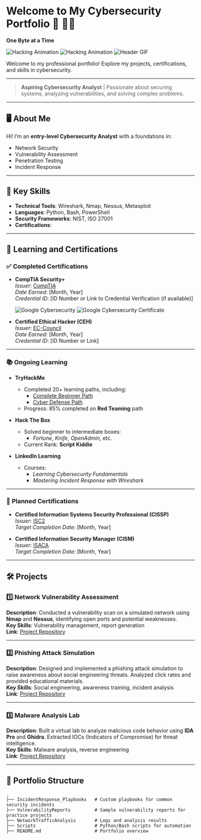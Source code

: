 # Welcome to My Cybersecurity Portfolio 👋 👨‍💻
**One Byte at a Time**

![Hacking Animation](https://github.com/yourusername/portfolio/assets/hacking.gif)
![Hacking Animation](https://i.pin.it/7yhfeDB64.gif)
![Header GIF](https://i.imgur.com/FVrDnvR.gif)

Welcome to my professional portfolio! Explore my projects, certifications, and skills in cybersecurity.

---

> **Aspiring Cybersecurity Analyst** | Passionate about securing systems, analyzing vulnerabilities, and solving complex problems.

---

## 🖥️ **About Me**
Hi! I’m an **entry-level Cybersecurity Analyst** with a foundations in:
- Network Security
- Vulnerability Assessment
- Penetration Testing
- Incident Response

---

## 📜 **Key Skills**
- **Technical Tools**: Wireshark, Nmap, Nessus, Metasploit
- **Languages**: Python, Bash, PowerShell
- **Security Frameworks**: NIST, ISO 27001
- **Certifications**:

---

## 📖 **Learning and Certifications**

### ✅ **Completed Certifications**
- **CompTIA Security+**  
  *Issuer*: [CompTIA](https://www.comptia.org/)  
  *Date Earned*: [Month, Year]  
  *Credential ID*: [ID Number or Link to Credential Verification (if available)]
  
  ![Google Cybersecurity](https://upload.wikimedia.org/wikipedia/commons/thumb/4/4a/Logo_2013_Google.png/60px-Logo_2013_Google.png)
  ![Google Cybersecurity Certificate](https://img.shields.io/badge/Certification-%20Cybersecurity-blue?logo=google&style=flat-square)

- **Certified Ethical Hacker (CEH)**  
  *Issuer*: [EC-Council](https://www.eccouncil.org/)  
  *Date Earned*: [Month, Year]  
  *Credential ID*: [ID Number or Link]

---

### 📚 **Ongoing Learning**
- **TryHackMe**  
  - Completed 20+ learning paths, including:
    - [Complete Beginner Path](https://tryhackme.com/path/total-beginner)
    - [Cyber Defense Path](https://tryhackme.com/path/cyber-defense)  
  - Progress: 85% completed on **Red Teaming** path  

- **Hack The Box**  
  - Solved beginner to intermediate boxes:
    - *Fortune*, *Knife*, *OpenAdmin*, etc.  
  - Current Rank: **Script Kiddie**  

- **LinkedIn Learning**  
  - Courses:
    - *Learning Cybersecurity Fundamentals*
    - *Mastering Incident Response with Wireshark*  

---

### 🎯 **Planned Certifications**
- **Certified Information Systems Security Professional (CISSP)**  
  *Issuer*: [ISC2](https://www.isc2.org/)  
  *Target Completion Date*: [Month, Year]  

- **Certified Information Security Manager (CISM)**  
  *Issuer*: [ISACA](https://www.isaca.org/)  
  *Target Completion Date*: [Month, Year]  

---

## 🛠️ **Projects**

### 1️⃣ **Network Vulnerability Assessment**
**Description**: Conducted a vulnerability scan on a simulated network using **Nmap** and **Nessus**, identifying open ports and potential weaknesses.  
**Key Skills**: Vulnerability management, report generation  
**Link**: [Project Repository](https://github.com/yourusername/network-vulnerability-assessment)

---

### 2️⃣ **Phishing Attack Simulation**
**Description**: Designed and implemented a phishing attack simulation to raise awareness about social engineering threats. Analyzed click rates and provided educational materials.  
**Key Skills**: Social engineering, awareness training, incident analysis  
**Link**: [Project Repository](https://github.com/yourusername/phishing-simulation)

---

### 3️⃣ **Malware Analysis Lab**
**Description**: Built a virtual lab to analyze malicious code behavior using **IDA Pro** and **Ghidra**. Extracted IOCs (Indicators of Compromise) for threat intelligence.  
**Key Skills**: Malware analysis, reverse engineering  
**Link**: [Project Repository](https://github.com/yourusername/malware-analysis-lab)

---

## 📂 **Portfolio Structure**
```plaintext
.
├── IncidentResponse_Playbooks   # Custom playbooks for common security incidents
├── VulnerabilityReports         # Sample vulnerability reports for practice projects
├── NetworkTrafficAnalysis       # Logs and analysis results
├── Scripts                      # Python/Bash scripts for automation
├── README.md                    # Portfolio overview
